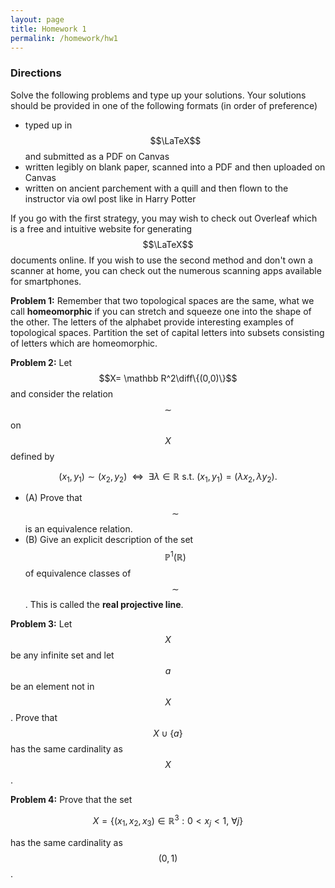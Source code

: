 ```yaml
---
layout: page
title: Homework 1
permalink: /homework/hw1
---
```


### Directions
Solve the following problems and type up your solutions.  Your solutions should be provided in one of the following formats (in order of preference)
* typed up in $$\LaTeX$$ and submitted as a PDF on Canvas
* written legibly on blank paper, scanned into a PDF and then uploaded on Canvas
* written on ancient parchement with a quill and then flown to the instructor via owl post like in Harry Potter

If you go with the first strategy, you may wish to check out Overleaf which is a free and intuitive website for generating $$\LaTeX$$ documents online.
If you wish to use the second method and don't own a scanner at home, you can check out the numerous scanning apps available for smartphones.

**Problem 1:**  Remember that two topological spaces are the same, what we call **homeomorphic** if you can stretch and squeeze one into the shape of the other.  The letters of the alphabet provide interesting examples of topological spaces.  Partition the set of capital letters into subsets consisting of letters which are homeomorphic.

**Problem 2:** Let $$X= \mathbb R^2\diff\{(0,0)\}$$ and consider the relation $$\sim$$ on $$X$$ defined by

$$(x_1,y_1)\sim (x_2,y_2)\ \ \Leftrightarrow\ \ \exists \lambda\in\mathbb R\ \text{s.t.}\ (x_1,y_1) = (\lambda x_2,\lambda y_2).$$

* (A) Prove that $$\sim$$ is an equivalence relation.
* (B) Give an explicit description of the set $$\mathbb P^1(\mathbb R)$$ of equivalence classes of $$\sim$$.  This is called the **real projective line**.

**Problem 3:** Let $$X$$ be any infinite set and let $$a$$ be an element not in $$X$$.  Prove that $$X\cup \{a\}$$ has the same cardinality as $$X$$.

**Problem 4:** Prove that the set

$$X = \{(x_1,x_2,x_3)\in\mathbb R^3: 0< x_j < 1,\ \forall j\}$$

has the same cardinality as $$(0,1)$$.

